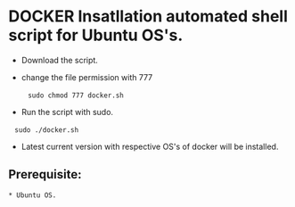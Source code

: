 # DOCKER Insatllation automated shell script for Ubuntu OS's.
 

* Download the script.

* change the file permission with 777 

    ` ` ` sudo chmod 777 docker.sh ` ` ` 

* Run the script with sudo.  

 ` ` ` sudo ./docker.sh ` ` ` 

* Latest current version with respective OS's of docker will be installed.

 ## Prerequisite:
    * Ubuntu OS.
